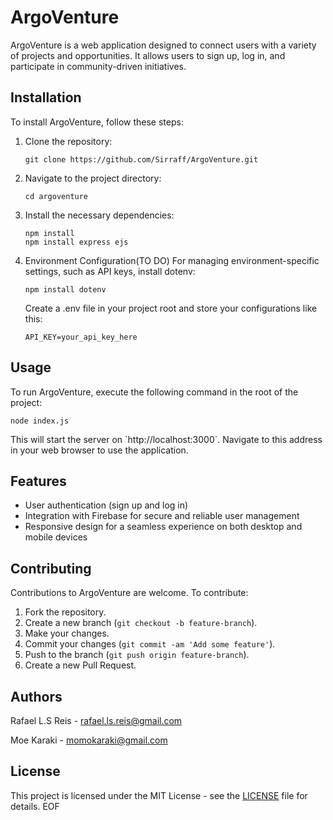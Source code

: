 # ArgoVenture

ArgoVenture is a web application designed to connect users with a variety of projects and opportunities. It allows users to sign up, log in, and participate in community-driven initiatives.


## Installation

To install ArgoVenture, follow these steps:

1. Clone the repository:
   ```
   git clone https://github.com/Sirraff/ArgoVenture.git
   ```
2. Navigate to the project directory:
   ```
   cd argoventure
   ```
3. Install the necessary dependencies:
   ```
   npm install
   npm install express ejs
   ```
4. Environment Configuration(TO DO)
   For managing environment-specific settings, such as API keys, install dotenv:
   ```
   npm install dotenv
   ```
   Create a .env file in your project root and store your configurations like this:
   ```
   API_KEY=your_api_key_here
   ```
   

## Usage

To run ArgoVenture, execute the following command in the root of the project:

```
node index.js
```

This will start the server on \`http://localhost:3000\`. Navigate to this address in your web browser to use the application.

## Features

- User authentication (sign up and log in)
- Integration with Firebase for secure and reliable user management
- Responsive design for a seamless experience on both desktop and mobile devices

## Contributing

Contributions to ArgoVenture are welcome. To contribute:

1. Fork the repository.
2. Create a new branch (```git checkout -b feature-branch```).
3. Make your changes.
4. Commit your changes (```git commit -am 'Add some feature'```).
5. Push to the branch (```git push origin feature-branch```).
6. Create a new Pull Request.

## Authors
Rafael L.S Reis - rafael.ls.reis@gmail.com

Moe Karaki - momokaraki@gmail.com

## License

This project is licensed under the MIT License - see the [LICENSE](LICENSE) file for details.
EOF

